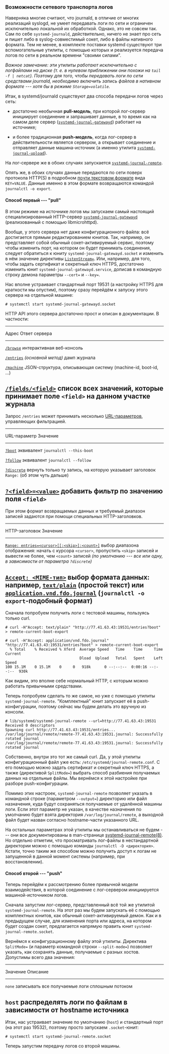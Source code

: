 
### Возможности сетевого транспорта логов

Наверняка многие считают, что journald, в отличие от многих реализаций syslogd,
не умеет передавать логи по сети и ограничен исключительно локальной их обработкой.
Однако, это не совсем так. Сам по себе `systemd-journald`, действительно, ничего
не знает про сеть и пишет либо в syslog-совместимый сокет, либо в файлы нативного
формата. Тем не менее, в комплекте поставки systemd существуют три вспомогательные
утилиты, с помощью которых и реализуется передача логов по сети в реальном времени
"своими силами".

*Важное замечание: эти утилиты работают исключительно с логфайлами на диске (т. е.
в нулевом приближении они похожи на `tail -f | netcat`). Поэтому для того, чтобы
передавать логи по сети средствами journald, необходимо включить запись файлов в
нативном формате --- хотя бы в режиме `Storage=volatile`.*

Итак, в systemd/journald существуют два способа передачи логов через сеть:

* достаточно необычная **pull-модель**, при которой лог-сервер инициирует соединение
  и запрашивает данные, в то время как на самом деле сервер ([`systemd-journal-gatewayd`][10])
  работает на источнике;

* и более традиционная **push-модель**, когда лог-сервер в действительности является
  сервером, а открывает соединение и отправляет данные машина-источник
  (а именно утилита [`systemd-journal-upload`][11]).

На лог-сервере же в обоих случаях запускается [`systemd-journal-remote`][12].

Опять же, в обоих случаях данные передаются по сети поверх протокола HTTP(S) в
подробном [почти текстовом формате][13] вида `KEY=VALUE`. Данные именно в этом
формате возвращаются командой `journalctl -o export`.

#### Способ первый --- "pull"

В этом режиме на источнике логов мы запускаем самый настоящий специализированный
HTTP-сервер [`systemd-journal-gatewayd`][10] (реализованный с помощью libmicrohttpd).

Вообще, у этого сервера нет даже конфигурационного файла: всё достигается прямым
редактированием юнитов. Так, например, он представляет собой обычный сокет-активируемый
сервис, поэтому чтобы изменить порт, на котором он будет принимать соединения,
следует обратиться к юниту `systemd-journal-gatewayd.socket` и изменить в нём
значение директивы [`ListenStream=`][14]. Или, например, для того, чтобы задать
сертификат и секретный ключ HTTPS, достаточно изменить юнит `systemd-journal-gatewayd.service`,
дописав в командную строку демона параметры `--cert=` и `--key=`.

Нас вполне устраивает стандартный порт 19531 (а настройку HTTPS для краткости мы опустим),
поэтому сразу перейдём к запуску этого сервера на отдельной машине:

```
# systemctl start systemd-journal-gatewayd.socket
```

HTTP API этого сервера достаточно прост и описан в документации. В частности:

---------------------------------------------------------------------------------------------------------
Адрес                    Ответ сервера
------------------------ --------------------------------------------------------------------------------
[`/browse`][15]          интерактивная веб-консоль

[`/entries`][16]         *(основной метод)* дамп журнала

[`/machine`][17]         JSON-структура, описывающая систему (machine-id, boot-id, ...)

[`/fields/<field>`][18]  список всех значений, которые принимает поле `<field>` на данном участке журнала
---------------------------------------------------------------------------------------------------------

Запрос `/entries` может принимать несколько [URL-параметров][19], управляющих фильтрацией.

---------------------------------------------------------------------------------
URL-параметр             Значение
------------------------ --------------------------------------------------------
[`?boot`][20]            эквивалент `journalctl --this-boot`

[`?follow`][21]          эквивалент `journalctl --follow`

[`?discrete`][22]        вернуть только ту запись, на которую указывает заголовок
                         `Range:` (об этом чуть дальше)

[`?<field>=<value>`][23] добавить фильтр по значению поля `<field>`
---------------------------------------------------------------------------------

При этом формат возвращаемых данных и требуемый диапазон записей задаются при помощи специальных HTTP-заголовков.

----------------------------------------------------------------------------------------------------------------------------------------
HTTP-заголовок                                     Значение
-------------------------------------------------- -------------------------------------------------------------------------------------
[`Range: entries=<cursor>[[:<skip>]:<count>]`][24] выбор диапазона отображения: начать с курсора `<cursor>`, пропустить `<skip>` записей
                                                   и вывести не более, чем `<count>` записей *(по умолчанию --- все или одну,
                                                   в зависимости от параметра `?discrete`)*

[`Accept: <MIME-тип>`][25]                         выбор формата данных: например, [`text/plain`][26] (простой текст) или
                                                   [`application.vnd.fdo.journal`][27] (`journalctl -o export`-подобный формат)
----------------------------------------------------------------------------------------------------------------------------------------

Сначала попробуем получить логи с тестовой машины, пользуясь только curl.

```
# curl -H"Accept: text/plain" "http://77.41.63.43:19531/entries?boot" > remote-current-boot-export

# curl -H"Accept: application/vnd.fdo.journal" "http://77.41.63.43:19531/entries?boot" > remote-current-boot-export
  % Total    % Received % Xferd  Average Speed   Time    Time     Time  Current
                                 Dload  Upload   Total   Spent    Left  Speed
100 15.1M    0 15.1M    0     0   918k      0 --:--:--  0:00:16 --:--:--  930k
```

Как видим, это вполне себе нормальный HTTP, с которым можно работать привычными средствами.

Теперь попробуем сделать то же самое, но уже с помощью утилиты `systemd-journal-remote`.
"Комплектный" юнит запускает её в push-конфигурации, поэтому сейчас мы будем делать это
вручную из консоли.

```
# lib/systemd/systemd-journal-remote --url=http://77.41.63.43:19531
Received 0 descriptors
Spawning curl http://77.41.63.43:19531/entries...
/var/log/journal/remote/remote-77.41.63.43:19531.journal: Successfully rotated journal
/var/log/journal/remote/remote-77.41.63.43:19531.journal: Successfully rotated journal
```

Собственно, внутри это тот же самый curl. Да, у этой утилиты конфигурационный
файл уже есть: `/etc/systemd/journal-remote.conf`. С его помощью можно задать
сертификат и секретный ключ HTTPS, а также (директивой `SplitMode=`) выбрать
способ разбиения получаемых данных на отдельные файлы. Мы вернёмся к этой настройке
при разборе push-конфигурации.

Помимо этих настроек, `systemd-journal-remote` позволяет указать в командной строке
(параметром `--output=`) директорию или файл назначения, куда будут сохраняться получаемые от
удалённой машины логи. Если этот параметр не указан, в качестве назначения по умолчанию
будет взята директория `/var/log/journal/remote`, а выходной файл будет назван согласно
hostname-части указанного URL.

На остальных параметрах этой утилиты мы останавливаться не будем --- они все документированы
в man-странице [systemd-journal-remote(8)][12]. Но отдельно отметим, что просматривать лог-файлы
в нестандартной директории можно с помощью команды `journalctl -D <директория>`. Кстати,
точно таким же способом можно получить доступ к логам не запущенной в данной момент системы
(например, при восстановлении).

#### Способ второй --- "push"

Теперь перейдём к рассмотрению более привычной модели взаимодействия, в которой
соединение с лог-сервером инициируется машиной-источником логов.

Сначала запустим лог-сервер, представленный всё той же утилитой `systemd-journal-remote`.
На этот раз мы будем запускать её с помощью комплектных юнитов, как обычный
сокет-активируемый демон. Как и в предыдущем случае, для изменения порта или адреса,
на котором будет создан сокет, предлагается напрямую править юнит `systemd-journal-remote.socket`.

Вернёмся к конфигурационному файлу этой утилиты. Директива `SplitMode=` (и параметр
командной строки `--split-mode=`) позволяет указать, как сохранять данные,
получаемые с разных хостов. Допустимы всего два значения:

----------------------------------------------------------------------------------
Значение           Описание
------------------ ---------------------------------------------------------------
`none`             записывать все получаемые логи сплошным потоком

`host`             распределять логи по файлам в зависимости от hostname источника
----------------------------------------------------------------------------------

Итак, нас устраивает значение по умолчанию (`host`) и стандартный порт (на этот
раз 19532), поэтому просто запускаем `.socket`-юнит:

```
# systemctl start systemd-journal-remote.socket
```

Теперь запустим передачу логов со второй машины.

[10]: http://www.freedesktop.org/software/systemd/man/systemd-journal-gatewayd.service.html
[11]: http://www.freedesktop.org/software/systemd/man/systemd-journal-upload.html
[12]: http://www.freedesktop.org/software/systemd/man/systemd-journal-remote.html
[13]: https://wiki.freedesktop.org/www/Software/systemd/export/
[14]: http://www.freedesktop.org/software/systemd/man/systemd.socket.html#ListenStream=
[15]: http://www.freedesktop.org/software/systemd/man/systemd-journal-gatewayd.service.html#/browse
[16]: http://www.freedesktop.org/software/systemd/man/systemd-journal-gatewayd.service.html#/entries[?option1&option2=value...]
[17]: http://www.freedesktop.org/software/systemd/man/systemd-journal-gatewayd.service.html#/machine
[18]: http://www.freedesktop.org/software/systemd/man/systemd-journal-gatewayd.service.html#/fields/FIELD_NAME
[19]: http://www.freedesktop.org/software/systemd/man/systemd-journal-gatewayd.service.html#URL%20GET%20parameters
[20]: http://www.freedesktop.org/software/systemd/man/systemd-journal-gatewayd.service.html#boot
[21]: http://www.freedesktop.org/software/systemd/man/systemd-journal-gatewayd.service.html#follow
[22]: http://www.freedesktop.org/software/systemd/man/systemd-journal-gatewayd.service.html#discrete
[23]: http://www.freedesktop.org/software/systemd/man/systemd-journal-gatewayd.service.html#KEY=match
[24]: http://www.freedesktop.org/software/systemd/man/systemd-journal-gatewayd.service.html#Range%20header
[25]: http://www.freedesktop.org/software/systemd/man/systemd-journal-gatewayd.service.html#Accept%20header
[26]: http://www.freedesktop.org/software/systemd/man/systemd-journal-gatewayd.service.html#text/plain
[27]: http://www.freedesktop.org/software/systemd/man/systemd-journal-gatewayd.service.html#application/vnd.fdo.journal